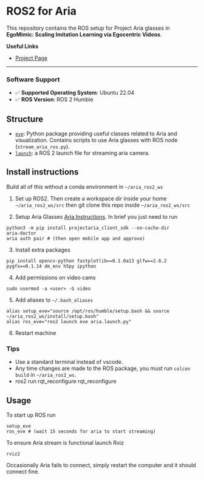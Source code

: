 # ROS2 for Aria

This repository contains the ROS setup for Project Aria glasses in **EgoMimic: Scaling Imitation Learning via Egocentric Videos**. 

**Useful Links**  
- [Project Page](https://egomimic.github.io/)


---

### Software Support

- :white_check_mark: **Supported Operating System**: Ubuntu 22.04
- :white_check_mark: **ROS Version**: ROS 2 Humble


## Structure
- [``eve``](./eve/): Python package providing useful classes related to Aria and visualization.  Contains scripts to use Aria glasses with ROS node (`stream_aria_ros.py`).
- [``launch``](./launch): a ROS 2 launch file for streaming aria camera.


## Install instructions
Build all of this without a conda environment in `~/aria_ros2_ws`
1. Set up ROS2. Then create a workspace dir inside your home `~/aria_ros2_ws/src` then git clone this repo inside `~/aria_ros2_ws/src`


2. Setup Aria Glasses [Aria Instructions](https://facebookresearch.github.io/projectaria_tools/docs/ARK/sdk/setup).  In brief you just need to run
```
python3 -m pip install projectaria_client_sdk --no-cache-dir
aria-doctor
aria auth pair # (then open mobile app and approve)
```
3. Install extra packages
```
pip install opencv-python fastplotlib==0.1.0a13 glfw==2.6.2 pygfx==0.1.14 dm_env h5py ipython
```
4. Add permissions on video cams
```
sudo usermod -a <user> -G video
```
5. Add aliases to `~/.bash_aliases`
```
alias setup_eve="source /opt/ros/humble/setup.bash && source ~/aria_ros2_ws/install/setup.bash"
alias ros_eve="ros2 launch eve aria.launch.py"
```
6. Restart machine


### Tips
- Use a standard terminal instead of vscode.
- Any time changes are made to the ROS package, you must run `colcon build` in `~/aria_ros2_ws`. 
- ros2 run rqt_reconfigure rqt_reconfigure


## Usage
To start up ROS run
```
setup_eve
ros_eve # (wait 15 seconds for aria to start streaming)
```

To ensure Aria stream is functional launch Rviz
```
rviz2
```

Occasionally Aria fails to connect, simply restart the computer and it should connect fine.